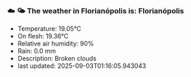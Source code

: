 ### ☁️ 🌤️  The weather in Florianópolis is: Florianópolis

- Temperature: 19.05°C
- On flesh: 19.36°C
- Relative air humidity: 90%
- Rain: 0.0 mm
- Description: Broken clouds
- last updated: 2025-09-03T01:16:05.943043
